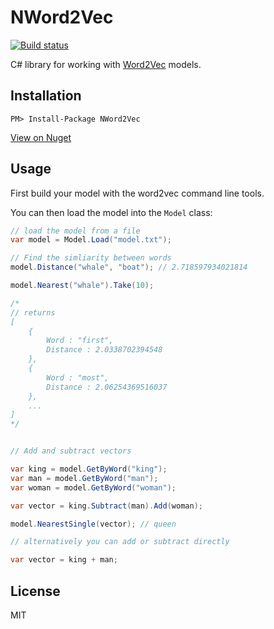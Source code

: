 # NWord2Vec

[![Build status](https://ci.appveyor.com/api/projects/status/f5xq503sdm2704kd?svg=true)](https://ci.appveyor.com/project/richorama/nword2vec)

C# library for working with [Word2Vec](https://code.google.com/p/word2vec/) models.

## Installation

```
PM> Install-Package NWord2Vec
```

[View on Nuget](https://www.nuget.org/packages/NWord2Vec/)

## Usage

First build your model with the word2vec command line tools.

You can then load the model into the `Model` class:

```cs
// load the model from a file
var model = Model.Load("model.txt");

// Find the simliarity between words
model.Distance("whale", "boat"); // 2.718597934021814

model.Nearest("whale").Take(10);

/*
// returns
[
	{
		Word : "first",
		Distance : 2.0338702394548
	},
	{
		Word : "most",
		Distance : 2.06254369516037
	},
	...
]
*/


// Add and subtract vectors

var king = model.GetByWord("king");
var man = model.GetByWord("man");
var woman = model.GetByWord("woman");

var vector = king.Subtract(man).Add(woman);

model.NearestSingle(vector); // queen

// alternatively you can add or subtract directly

var vector = king + man;

```

## License

MIT
